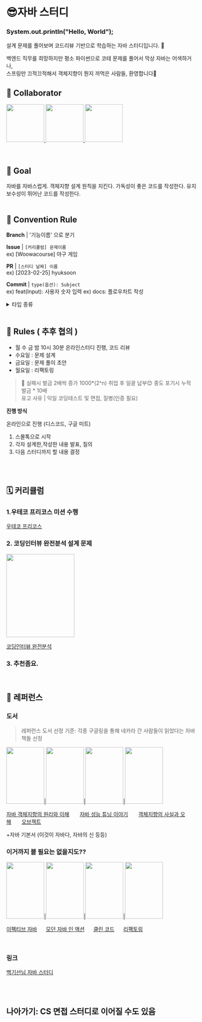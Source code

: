 # 😎자바 스터디  


### **System.out.println("Hello, World");**   

설계 문제를 풀어보며 코드리뷰 기반으로 학습하는 자바 스터디입니다. 🤼

> 
> 
 
백엔드 직무를 희망하지만 평소 파이썬으로 코테 문제를 풀어서 막상 자바는 어색하거나, <br>
스프링만 끄적끄적해서 객체지향이 뭔지 까먹은 사람들, 환영합니다🤗
<br>
## 🙂 Collaborator
<p>
<a href="https://github.com/chs98412">
  <img src="https://github.com/chs98412.png" width="100">
</a>
<a href="https://github.com/lalabulla">
  <img src="https://github.com/lalabulla.png" width="100">
</a>
<a href="https://github.com/doomdabo">
  <img src="https://github.com/doomdabo.png" width="100">
</a>
</p>

<br> 
 
## 💪 Goal
자바를 자바스럽게.
객체지향 설계 원칙을 지킨다.
가독성이 좋은 코드를 작성한다.
유지보수성이 뛰어난 코드를 작성한다.  
<br>
## 🌈 Convention Rule
**Branch** | '기능이름' 으로 분기

**Issue** | `[커리큘럼] 문제이름`  
ex) [Woowacourse] 야구 게임

**PR** | `[스터디 날짜] 이름`  
ex) [2023-02-25] hyuksoon

**Commit** | `type(옵션): Subject`  
ex) feat(Input): 사용자 숫자 입력 
ex) docs: 플로우차트 작성

<details>
<summary>타입 종류</summary>
 
<div markdown="1">
 
|태그 이름|설명|
|------|---|
|Feat|새로운 기능을 추가할 경우|
|Fix|버그를 고친 경우|
|Design|CSS 등 사용자 UI 디자인 변경|
|!BREAKING CHANGE|커다란 API 변경의 경우|
|!HOTFIX|급하게 치명적인 버그를 고쳐야하는 경우|
|Style|코드 포맷 변경, 세미 콜론 누락, 코드 수정이 없는 경우|
|Refactor|새로운 기능을 추가할 경우|
|Comment|필요한 주석 추가 및 변경|
|Docs|문서를 수정한 경우|
|Test|테스트 추가, 테스트 리팩토링(프로덕션 코드 변경 X)|
|Chore|빌드 태스트 업데이트, 패키지 매니저를 설정하는 경우(프로덕션 코드 변경 X)|
|Rename|파일 혹은 폴더명을 수정하거나 옮기는 작업만인 경우|
|Remove|파일을 삭제하는 작업만 수행한 경우|
</div>
 
</details>
<br>
 
## 📢 Rules ( 추후 협의 )
- 월 수 금 밤 10시 30분 온라인스터디 진행, 코드 리뷰
- 수요일 : 문제 설계
- 금요일 : 문제 풀이 초안
- 월요일 : 리팩토링

>🚨 실패시 벌금 2배씩 증가 1000*(2^n) 취업 후 일괄 납부😊 중도 포기시 누적 벌금 * 10배<br>
>유고 사유 | 익일 코딩테스트 및 면접, 질병(인증 필요)
 
 
**진행 방식**

온라인으로 진행 (디스코드, 구글 미트)

1. 스몰톡으로 시작
2. 각자 설계한,작성한 내용 발표, 질의
3. 다음 스터디까지 할 내용 결정
<br>
 
 
 
<br>
 
 
## 🗓️ 커리큘럼

### 1.우테코 프리코스 미션 수행

[우테코 프리코스](https://github.com/orgs/woowacourse-precourse/repositories?q=&type=all&language=java)
 
 

### 2. **코딩인터뷰 완전분석 설계 문제**

<img src="https://user-images.githubusercontent.com/79582366/217753103-c5a101ca-f936-4021-8d24-4dad7e5d22a4.png" height="220px" width="180px">

[코딩인터뷰 완전분석](http://www.yes24.com/Product/Goods/44305533)


### 3. 추천좀요. 
<br>

## 📄 레퍼런스

### 도서

> 레퍼런스 도서 선정 기준: 각종 구글링을 통해 네카라 간 사람들이 읽었다는 자바 책들 선정
> 


<img src="https://user-images.githubusercontent.com/79582366/217754683-e9a34747-5bca-4d66-8745-1e57adafc854.png" height="150px" width="100px">|<img src="https://user-images.githubusercontent.com/79582366/217754726-b4b40f8e-685b-46a3-9906-9d75b06b398e.png" height="150px" width="100px">|<img src="https://user-images.githubusercontent.com/79582366/217754795-8a116e99-2b9f-46f9-b78f-9e7eb112336c.png" height="150px" width="100px">|<img src="https://user-images.githubusercontent.com/79582366/217754897-e9dbc40c-be17-4b3d-931a-06499de1f070.png" height="150px" width="100px">

[자바 객체지향의 원리와 이해](http://www.yes24.com/Product/Goods/17350624)&nbsp;&nbsp;&nbsp;&nbsp;&nbsp;&nbsp;
[자바 성능 튜닝 이야기](http://www.yes24.com/Product/Goods/11261731)&nbsp;&nbsp;&nbsp;&nbsp;&nbsp;&nbsp;
[객체지향의 사실과 오해](http://www.yes24.com/Product/Goods/18249021)&nbsp;&nbsp;&nbsp;&nbsp;&nbsp;&nbsp;
[오브젝트](http://www.yes24.com/Product/Goods/74219491)

+자바 기본서 (이것이 자바다, 자바의 신 등등)

### 이거까지 볼 필요는 없을지도??


<img src="https://user-images.githubusercontent.com/79582366/217755023-381363ca-4391-474f-a8ed-42133ff47c77.png" height="150px" width="100px">|<img src="https://user-images.githubusercontent.com/79582366/217755091-8c2458bd-63ab-467a-8374-b23b32b65d73.png" height="150px" width="100px">|<img src="https://user-images.githubusercontent.com/79582366/217755097-b4869ee0-8dce-4fad-8d31-29cd64c20b5d.png" height="150px" width="100px">|<img src="https://user-images.githubusercontent.com/79582366/217755101-324e6eb2-4c61-42bc-a677-57f097513397.png" height="150px" width="100px">

[이펙티브 자바](http://www.yes24.com/Product/Goods/65551284)&nbsp;&nbsp;&nbsp;&nbsp;&nbsp;&nbsp;[모던 자바 인 액션](http://www.yes24.com/Product/Goods/77125987)&nbsp;&nbsp;&nbsp;&nbsp;&nbsp;&nbsp;[클린 코드](http://www.yes24.com/Product/Goods/11681152)&nbsp;&nbsp;&nbsp;&nbsp;&nbsp;&nbsp;[리팩토링](http://www.yes24.com/Product/Goods/89649360)
  
<br>

### 링크

[백기선님 자바 스터디](https://github.com/whiteship/live-study/issues?q=is%3Aissue+is%3Aclosed)


<br><br>
  
   
    
     
     
## 나아가기: CS 면접 스터디로 이어질 수도 있음
